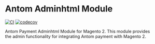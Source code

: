 # Antom Adminhtml Module

[![CI](https://github.com/ant-intl/ant-intl-plugin-magento2-core/workflows/CI/badge.svg)](https://github.com/ant-intl/ant-intl-plugin-magento2-adminhtml/actions)
[![codecov](https://codecov.io/github/ant-intl/ant-intl-plugin-magento2-core/branch/main/graph/badge.svg)](https://codecov.io/github/ant-intl/ant-intl-plugin-magento2-adminhtml)

Antom Payment Adminhtml Module for Magento 2. This module provides the admin functionality for integrating Antom payment with Magento 2.

